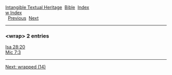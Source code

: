 [Intangible Textual Heritage](../../index)  [Bible](../index) 
[Index](index)   
[w Index](_w_)  
  [Previous](c12618)  [Next](c12620) 

------------------------------------------------------------------------

### &lt;wrap&gt; 2 entries

[Isa 28:20](../kjv/isa028.htm#020)  
[Mic 7:3](../kjv/mic007.htm#003)  

------------------------------------------------------------------------

[Next: wrapped (14)](c12620)
